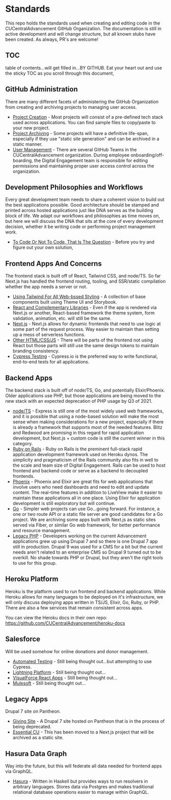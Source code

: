 # Standards

This repo holds the standards used when creating and editing code in the CUCentralAdvancement GitHub 
Organization. The documentation is still in active development and will change structure, but all known
stubs have been created. As always, PR's are welcome!

## TOC

table of contents...will get filled in...BY GITHUB. Eat your heart out and use the sticky TOC as you scroll through
this document,

## GitHub Administration

There are many different facets of administering the GitHub Organization from creating and archiving projects
to managing user access.

- [Project Creation](docs/github/project-creation.md) - Most projects will consist of a pre-defined tech stack 
  used across applications. You can find sample files to copy/paste to your new project.
- [Project Archiving](docs/github/project-archiving.md) - Some projects will have a definitive life-span, especially
  if they use "static site generation" and can be archived in a static manner.
- [User Management](docs/github/user-management.md) - There are several GitHub Teams in the CUCentralAdvancement
  organization. During employee onboarding/off-boarding, the Digital Engagement team is responsible for editing 
  permissions and maintaining proper user access control across the organization. 

## Development Philosophies and Workflows

Every great development team needs to share a coherent vision to build out the best applications possible. Good
architecture should be stamped and printed across hosted applications just like DNA serves as the building block
of life. We adapt our workflows and philosophies as time moves on, but here we will discuss the DNA that sits at
the core of every development decision, whether it be writing code or performing project management work.

- [To Code Or Not To Code, That Is The Question](docs/dna/code-no-code.md) - Before you try and figure out your own
  solution, 
## Frontend Apps And Concerns

The frontend stack is built off of React, Tailwind CSS, and node/TS. So far Next.js has handled the frontend routing, 
tooling, and SSR/static compilation whether the app needs a server or not.

- [Using Tailwind For All Web-bssed Styling](docs/frontend/tailwind.md) - A collection of base components built
  using Theme UI and Storybook.
- [React and Complementary Libraries](docs/frontend/react.md) - Even if the app is rendered via Next.js or another,
  React-based framework the theme system, form validation, animation, etc. will still be the same.
- [Next.js](docs/frontend/nextjs.md) - Next.js allows for dynamic frontends that need to use logic at some part of
  the request process. Way easier to maintain than setting up a mess of serverless functions.
- [Other HTML/CSS/JS](docs/frontend/loose-ends.md) - There will be parts of the frontend not using React but
  those parts will still use the same design tokens to maintain branding consistency.
- [Cypress Testing](docs/frontend/cypress.md) - Cypress.io is the preferred way to write functional, end-to-end
  tests for all applications.

## Backend Apps

The backend stack is built off of node/TS, Go, and potentially Elixir/Phoenix. Older applications use PHP,
but those applications are being moved to the new stack with an expected deprecation of PHP usage by Q3 of 2021.

- [node/TS](docs/backend/node.md) - Express is still one of the most widely used web frameworks, and it is possible
  that using a node-based solution will make the most sense when making considerations for a new project, especially
  if there is already a framework that supports most of the needed features. Blitz and Redwood are promising in this
  regard for rapid application development, but Next.js + custom code is still the current winner in this category.
- [Ruby on Rails](docs/backend/rails.md) - Ruby on Rails is the preminent full-stack rapid application development framework
  used on Heroku dynos. The simplicity and pragmaticism of the Rails community also fits in well to the scale and team size
  of Digital Engagement. Rails can be used to host frontend and backend code or serve as a backend to decoupled frontends.
- [Phoenix](docs/backend/phoenix.md) - Phoenix and Elixir are great fits for web applications that involve users who need
  dashboards and need to edit and update content. The real-time features in addition to LiveView make it easier to
  maintain these applications all in one place. Using Elixir for application development is still exploratory but 
  will continue.
- [Go](docs/backend/go.md) - Simpler web projects can use Go...going forward. For instance, a one or two route API or a 
  static file server are good candidates for a Go project. We are archiving some apps built with Next.js as static sites
  served via Fiber, or similar Go web framework, for better performance and resource management.
- [Legacy PHP](docs/backend/php.md) - Developers working on the current Advancement applications grew up using Drupal 7
  and so there is one Drupal 7 app still in production. Drupal 9 was used for a CMS for a bit but the current needs
  aren't related to an enterprise CMS so Drupal 9 turned out to be overkill. No shade towards PHP or Drupal, but they
  aren't the right tools to use for this group. 

## Heroku Platform

Heroku is the platform used to run frontend and backend applications. While Heroku allows for many languages to be 
deployed on it's infrastructure, we will only discuss deploying apps written in TS/JS, Elixir, Go, Ruby, or PHP. There are
also a few services that remain consistent across apps.

You can view the Heroku docs in their own repo: https://github.com/CUCentralAdvancement/heroku-docs
    
## Salesforce

Will be used somehow for online donations and donor management.

- [Automated Testing](docs/salesforce/automated-testing.md) - Still being thought out...but attempting to use Cypress.
- [Lightning Platform](docs/salesforce/lightning.md) - Still being thought out...
- [VisualForce React Apps](docs/salesforce/vf-react.md) - Still being thought out...
- [Mulesoft](docs/salesforce/mulesoft.md) - Still being thought out...

## Legacy Apps

Drupal 7 site on Pantheon.

- [Giving Site](docs/legacy/giving.md) - A Drupal 7 site hosted on Pantheon that is in the process of being deprecated.
- [Essential CU](docs/legacy/essential-cu.md) - This has been moved to a Next.js project that will be archived as a 
  static site.

## Hasura Data Graph

Way into the future, but this will federate all data needed for frontend apps via GraphQL.

- [Hasura](docs/backend/hasura.md) - Written in Haskell but provides ways to run resolvers in arbitrary languages.
  Stores data via Postgres and makes traditional relational database operations easier to manage within GraphQL.
